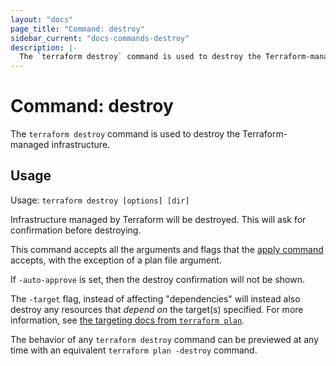 ```yaml
---
layout: "docs"
page_title: "Command: destroy"
sidebar_current: "docs-commands-destroy"
description: |-
  The `terraform destroy` command is used to destroy the Terraform-managed infrastructure.
---
```


# Command: destroy

The `terraform destroy` command is used to destroy the Terraform-managed
infrastructure.

## Usage

Usage: `terraform destroy [options] [dir]`

Infrastructure managed by Terraform will be destroyed. This will ask for
confirmation before destroying.

This command accepts all the arguments and flags that the [apply
command](/docs/commands/apply.html) accepts, with the exception of a plan file
argument.

If `-auto-approve` is set, then the destroy confirmation will not be shown.

The `-target` flag, instead of affecting "dependencies" will instead also
destroy any resources that _depend on_ the target(s) specified. For more information, see [the targeting docs from `terraform plan`](/docs/commands/plan.html#resource-targeting).

The behavior of any `terraform destroy` command can be previewed at any time
with an equivalent `terraform plan -destroy` command.
